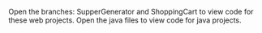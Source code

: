 Open the branches: SupperGenerator and ShoppingCart to view code for these web projects. 
Open the java files to view code for java projects.
